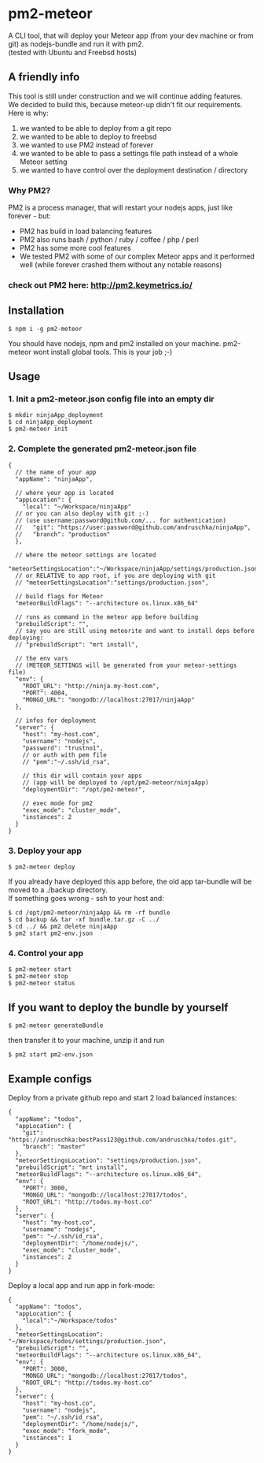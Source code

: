 # pm2-meteor
A CLI tool, that will deploy your Meteor app (from your dev machine or from git) as nodejs-bundle and run it with pm2.  
(tested with Ubuntu and Freebsd hosts)
## A friendly info
This tool is still under construction and we will continue adding features.  
We decided to build this, because meteor-up didn't fit our requirements. Here is why:
1. we wanted to be able to deploy from a git repo
2. we wanted to be able to deploy to freebsd
3. we wanted to use PM2 instead of forever
4. we wanted to be able to pass a settings file path instead of a whole Meteor setting
5. we wanted to have control over the deployment destination / directory

### Why PM2?
PM2 is a process manager, that will restart your nodejs apps, just like forever - but:
- PM2 has build in load balancing features
- PM2 also runs bash / python / ruby / coffee / php / perl
- PM2 has some more cool features
- We tested PM2 with some of our complex Meteor apps and it performed well (while forever crashed them without any notable reasons)

### check out PM2 here: http://pm2.keymetrics.io/

## Installation
```
$ npm i -g pm2-meteor
```
You should have nodejs, npm and pm2 installed on your machine. pm2-meteor wont install global tools. This is your job ;-)

## Usage
### 1. Init a pm2-meteor.json config file into an empty dir
```
$ mkdir ninjaApp_deployment
$ cd ninjaApp_deployment
$ pm2-meteor init
```

### 2. Complete the generated pm2-meteor.json file
```
{
  // the name of your app
  "appName": "ninjaApp",

  // where your app is located
  "appLocation": {
    "local": "~/Workspace/ninjaApp"
  // or you can also deploy with git ;-)
  // (use username:password@github.com/... for authentication)
  //   "git": "https://user:password@github.com/andruschka/ninjaApp",
  //   "branch": "production"
  },

  // where the meteor settings are located
  "meteorSettingsLocation":"~/Workspace/ninjaApp/settings/production.json",
  // or RELATIVE to app root, if you are deploying with git
  // "meteorSettingsLocation":"settings/production.json",

  // build flags for Meteor
  "meteorBuildFlags": "--architecture os.linux.x86_64"

  // runs as command in the meteor app before building
  "prebuildScript": "",
  // say you are still using meteorite and want to install deps before deploying:
  // "prebuildScript": "mrt install",

  // the env vars
  // (METEOR_SETTINGS will be generated from your meteor-settings file)
  "env": {
    "ROOT_URL": "http://ninja.my-host.com",
    "PORT": 4004,
    "MONGO_URL": "mongodb://localhost:27017/ninjaApp"
  },

  // infos for deployment
  "server": {
    "host": "my-host.com",
    "username": "nodejs",
    "password": "trustno1",
    // or auth with pem file
    // "pem":"~/.ssh/id_rsa",

    // this dir will contain your apps
    // (app will be deployed to /opt/pm2-meteor/ninjaApp)
    "deploymentDir": "/opt/pm2-meteor",

    // exec mode for pm2
    "exec_mode": "cluster_mode",
    "instances": 2
  }
}
```

### 3. Deploy your app
```
$ pm2-meteor deploy
```
If you already have deployed this app before, the old app tar-bundle will be moved to a ./backup directory.  
If something goes wrong - ssh to your host and:
```
$ cd /opt/pm2-meteor/ninjaApp && rm -rf bundle
$ cd backup && tar -xf bundle.tar.gz -C ../
$ cd ../ && pm2 delete ninjaApp
$ pm2 start pm2-env.json
```

### 4. Control your app
```
$ pm2-meteor start
$ pm2-meteor stop
$ pm2-meteor status
```

## If you want to deploy the bundle by yourself
```
$ pm2-meteor generateBundle
```
then transfer it to your machine, unzip it and run
```
$ pm2 start pm2-env.json
```
## Example configs
Deploy from a private github repo and start 2 load balanced instances:
```
{
  "appName": "todos",
  "appLocation": {
    "git": "https://andruschka:bestPass123@github.com/andruschka/todos.git",
    "branch": "master"
  },
  "meteorSettingsLocation": "settings/production.json",
  "prebuildScript": "mrt install",
  "meteorBuildFlags": "--architecture os.linux.x86_64",
  "env": {
    "PORT": 3000,
    "MONGO_URL": "mongodb://localhost:27017/todos",
    "ROOT_URL": "http://todos.my-host.co"
  },
  "server": {
    "host": "my-host.co",
    "username": "nodejs",
    "pem": "~/.ssh/id_rsa",
    "deploymentDir": "/home/nodejs/",
    "exec_mode": "cluster_mode",
    "instances": 2
  }
}

```

Deploy a local app and run app in fork-mode:
```
{
  "appName": "todos",
  "appLocation": {
    "local":"~/Workspace/todos"
  },
  "meteorSettingsLocation": "~/Workspace/todos/settings/production.json",
  "prebuildScript": "",
  "meteorBuildFlags": "--architecture os.linux.x86_64",
  "env": {
    "PORT": 3000,
    "MONGO_URL": "mongodb://localhost:27017/todos",
    "ROOT_URL": "http://todos.my-host.co"
  },
  "server": {
    "host": "my-host.co",
    "username": "nodejs",
    "pem": "~/.ssh/id_rsa",
    "deploymentDir": "/home/nodejs/",
    "exec_mode": "fork_mode",
    "instances": 1
  }
}

```
